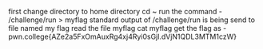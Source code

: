 first change directory to home directory 
cd ~
run the command - /challenge/run > myflag
standard output of /challenge/run is being send to file named my flag
read the file myflag
cat myflag
get the flag as - pwn.college{AZe2a5FxOmAuxRg4xj4Ryi0sGjl.dVjN1QDL3MTM1czW}
